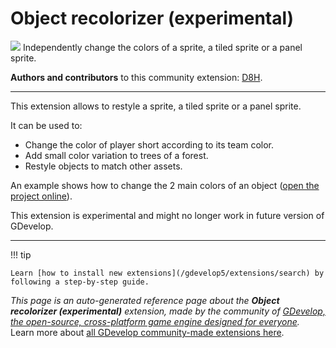 # Object recolorizer (experimental)

<img src="https://resources.gdevelop-app.com/assets/Icons/Line Hero Pack/Master/SVG/Graphic Design/Graphic Design_color_colour_palette_paint_brush.svg" class="extension-icon"></img>
Independently change the colors of a sprite, a tiled sprite or a panel sprite.

**Authors and contributors** to this community extension: [D8H](https://gd.games/D8H).

---

This extension allows to restyle a sprite, a tiled sprite or a panel sprite.

It can be used to:
- Change the color of player short according to its team color.
- Add small color variation to trees of a forest.
- Restyle objects to match other assets.

An example shows how to change the 2 main colors of an object ([open the project online](https://editor.gdevelop.io/?project=example://recolorizer)).

This extension is experimental and might no longer work in future version of GDevelop.

---

!!! tip

    Learn [how to install new extensions](/gdevelop5/extensions/search) by following a step-by-step guide.

*This page is an auto-generated reference page about the **Object recolorizer (experimental)** extension, made by the community of [GDevelop, the open-source, cross-platform game engine designed for everyone](https://gdevelop.io/).* Learn more about [all GDevelop community-made extensions here](/gdevelop5/extensions).